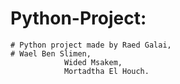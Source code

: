 # Python-Project:
	# Python project made by Raed Galai, 
	# Wael Ben Slimen, 
				Wided Msakem, 
				Mortadtha El Houch.
